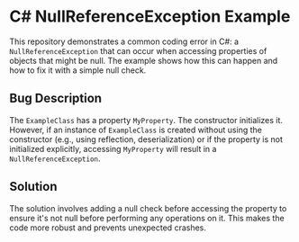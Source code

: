# C# NullReferenceException Example

This repository demonstrates a common coding error in C#: a `NullReferenceException` that can occur when accessing properties of objects that might be null.  The example shows how this can happen and how to fix it with a simple null check.

## Bug Description

The `ExampleClass` has a property `MyProperty`. The constructor initializes it. However, if an instance of `ExampleClass` is created without using the constructor (e.g., using reflection, deserialization) or if the property is not initialized explicitly, accessing `MyProperty` will result in a `NullReferenceException`.

## Solution

The solution involves adding a null check before accessing the property to ensure it's not null before performing any operations on it.  This makes the code more robust and prevents unexpected crashes.